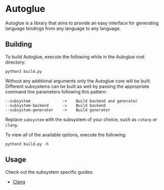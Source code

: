 # Autoglue

Autoglue is a library that aims to provide an easy interface for generating language bindings from any language to any language.

## Building

To build Autoglue, execute the following while in the Autoglue root directory:
```
python3 build.py
```
Without any additional arguments only the Autoglue core will be built. Different subsystems can be built as well by passing the appropriate command line parameters following this pattern:
```
--subsystem              ->    Build backend and generator
--subsystem-backend      ->    Build backend
--subsystem-generator    ->    Build generator
```
Replace `subsystem` with the subsystem of your choice, such as `csharp` or `clang`.

To view all of the available options, execute the following:
```
python3 build.py -h
```

## Usage

Check out the subsystem specific guides:

- [Clang](clang/README.md)